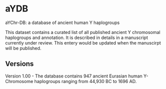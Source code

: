 # aYDB
aYChr-DB: a database of ancient human Y haplogroups

This dataset contains a curated list of all published ancient Y chromosomal haplogroups and annotation.
It is described in details in a manuscript currently under review.
This entery would be updated when the manuscirpt will be published.

Versions
---------
Version 1.00 - The database contains 947 ancient Eurasian human Y-Chromosome haplogroups ranging from 44,930 BC to 1696 AD.

